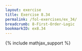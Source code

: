 ```yaml
---
layout: exercise
title: Exercise 8.34
permalink: /fol-exercises/ex_34/
breadcrumb: 8-First-Order-Logic
bookmarkID: ex8.34
---
```


{% include mathjax_support %}

